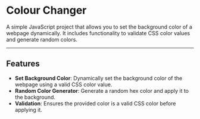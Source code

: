# Colour Changer

A simple JavaScript project that allows you to set the background color of a webpage dynamically. It includes functionality to validate CSS color values and generate random colors.

---

## Features

- **Set Background Color**: Dynamically set the background color of the webpage using a valid CSS color value.
- **Random Color Generator**: Generate a random hex color and apply it to the background.
- **Validation**: Ensures the provided color is a valid CSS color before applying it.